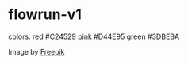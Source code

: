 # flowrun-v1

colors:
red #C24529
pink #D44E95
green #3DBEBA

Image by <a href="https://www.freepik.com/free-vector/running-infographic-with-girl-silhouette_1135086.htm#query=running%20graphic&position=0&from_view=keyword">Freepik</a>